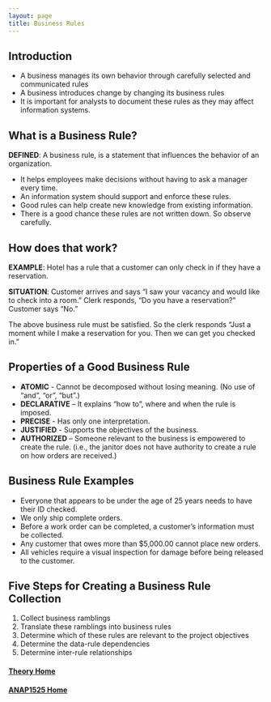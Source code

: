 ```yaml
---
layout: page
title: Business Rules
---
```


## Introduction
* A business manages its own behavior through carefully selected and communicated rules
* A business introduces change by changing its business rules
* It is important for analysts to document these rules as they may affect information systems.

## What is a Business Rule?
**DEFINED**:  A business rule, is a statement that influences the behavior of an organization.
* It helps employees make decisions without having to ask a manager every time.
* An information system should support and enforce these rules.
* Good rules can help create new knowledge from existing information.
* There is a good chance these rules are not written down.  So observe carefully.

## How does that work?
**EXAMPLE**: 
Hotel has a rule that a customer can only check in if they have a reservation.

**SITUATION**: 
Customer arrives and says “I saw your vacancy and would like to check into a room.”
Clerk responds, “Do you have a reservation?”
Customer says “No.”

The above business rule must be satisfied. So the clerk responds “Just a moment while I make a reservation for you.  Then we can get you checked in.”

## Properties of a Good Business Rule
* **ATOMIC** - Cannot be decomposed without losing meaning. (No use of “and”, “or”, “but”.)
* **DECLARATIVE** – It explains “how to”, where and when the rule is imposed.
* **PRECISE** - Has only one interpretation.
* **JUSTIFIED** - Supports the objectives of the  business.
* **AUTHORIZED** – Someone relevant to the business is empowered to create the rule.  (i.e., the janitor does not have authority to create a rule on how orders are received.)

## Business Rule Examples
* Everyone  that appears to be under the age of 25 years needs to have their ID checked.
* We only ship complete orders.
* Before a work order can be completed, a customer’s information must be collected.
* Any customer that owes more than $5,000.00 cannot place new orders.
* All vehicles require a visual inspection for damage before being released to the customer.

## Five Steps for Creating a Business Rule Collection
1. Collect business ramblings
2.  Translate these ramblings into business rules
3.  Determine which of these rules are relevant to the project objectives 
4.  Determine the data-rule dependencies
5.  Determine inter-rule relationships

#### [Theory Home](index.md)
#### [ANAP1525 Home](../)